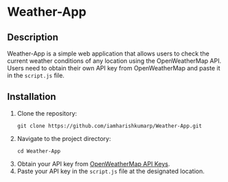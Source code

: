 # Weather-App

## Description
Weather-App is a simple web application that allows users to check the current weather conditions of any location using the OpenWeatherMap API. Users need to obtain their own API key from OpenWeatherMap and paste it in the `script.js` file.

## Installation
1. Clone the repository: 
    ```
    git clone https://github.com/iamharishkumarp/Weather-App.git
    ```
2. Navigate to the project directory:
    ```
    cd Weather-App
    ```
3. Obtain your API key from [OpenWeatherMap API Keys](https://openweathermap.org/api_keys).
4. Paste your API key in the `script.js` file at the designated location.

